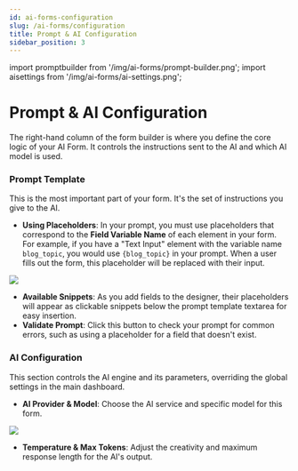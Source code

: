 ```yaml
---
id: ai-forms-configuration
slug: /ai-forms/configuration
title: Prompt & AI Configuration
sidebar_position: 3
---
```


import promptbuilder from '/img/ai-forms/prompt-builder.png';
import aisettings from '/img/ai-forms/ai-settings.png';

# Prompt & AI Configuration

The right-hand column of the form builder is where you define the core logic of your AI Form. It controls the instructions sent to the AI and which AI model is used.

### Prompt Template

This is the most important part of your form. It's the set of instructions you give to the AI.

-   **Using Placeholders**: In your prompt, you must use placeholders that correspond to the **Field Variable Name** of each element in your form. For example, if you have a "Text Input" element with the variable name `blog_topic`, you would use `{blog_topic}` in your prompt. When a user fills out the form, this placeholder will be replaced with their input.

<img src={promptbuilder} />

-   **Available Snippets**: As you add fields to the designer, their placeholders will appear as clickable snippets below the prompt template textarea for easy insertion.
-   **Validate Prompt**: Click this button to check your prompt for common errors, such as using a placeholder for a field that doesn't exist.

### AI Configuration

This section controls the AI engine and its parameters, overriding the global settings in the main dashboard.

-   **AI Provider & Model**: Choose the AI service and specific model for this form.

<img src={aisettings} />

-   **Temperature & Max Tokens**: Adjust the creativity and maximum response length for the AI's output.